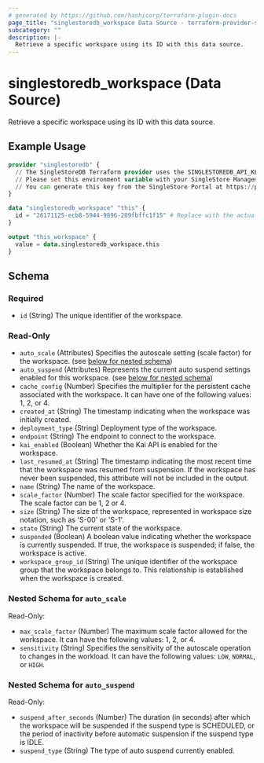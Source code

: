 ```yaml
---
# generated by https://github.com/hashicorp/terraform-plugin-docs
page_title: "singlestoredb_workspace Data Source - terraform-provider-singlestoredb"
subcategory: ""
description: |-
  Retrieve a specific workspace using its ID with this data source.
---
```


# singlestoredb_workspace (Data Source)

Retrieve a specific workspace using its ID with this data source.

## Example Usage

```terraform
provider "singlestoredb" {
  // The SingleStoreDB Terraform provider uses the SINGLESTOREDB_API_KEY environment variable for authentication.
  // Please set this environment variable with your SingleStore Management API key.
  // You can generate this key from the SingleStore Portal at https://portal.singlestore.com/organizations/org-id/api-keys.
}

data "singlestoredb_workspace" "this" {
  id = "26171125-ecb8-5944-9896-209fbffc1f15" # Replace with the actual ID of the workspace.
}

output "this_workspace" {
  value = data.singlestoredb_workspace.this
}
```

<!-- schema generated by tfplugindocs -->
## Schema

### Required

- `id` (String) The unique identifier of the workspace.

### Read-Only

- `auto_scale` (Attributes) Specifies the autoscale setting (scale factor) for the workspace. (see [below for nested schema](#nestedatt--auto_scale))
- `auto_suspend` (Attributes) Represents the current auto suspend settings enabled for this workspace. (see [below for nested schema](#nestedatt--auto_suspend))
- `cache_config` (Number) Specifies the multiplier for the persistent cache associated with the workspace. It can have one of the following values: 1, 2, or 4.
- `created_at` (String) The timestamp indicating when the workspace was initially created.
- `deployment_type` (String) Deployment type of the workspace.
- `endpoint` (String) The endpoint to connect to the workspace.
- `kai_enabled` (Boolean) Whether the Kai API is enabled for the workspace.
- `last_resumed_at` (String) The timestamp indicating the most recent time that the workspace was resumed from suspension. If the workspace has never been suspended, this attribute will not be included in the output.
- `name` (String) The name of the workspace.
- `scale_factor` (Number) The scale factor specified for the workspace. The scale factor can be 1, 2 or 4.
- `size` (String) The size of the workspace, represented in workspace size notation, such as 'S-00' or 'S-1'.
- `state` (String) The current state of the workspace.
- `suspended` (Boolean) A boolean value indicating whether the workspace is currently suspended. If true, the workspace is suspended; if false, the workspace is active.
- `workspace_group_id` (String) The unique identifier of the workspace group that the workspace belongs to. This relationship is established when the workspace is created.

<a id="nestedatt--auto_scale"></a>
### Nested Schema for `auto_scale`

Read-Only:

- `max_scale_factor` (Number) The maximum scale factor allowed for the workspace. It can have the following values: 1, 2, or 4.
- `sensitivity` (String) Specifies the sensitivity of the autoscale operation to changes in the workload. It can have the following values: `LOW`, `NORMAL`, or `HIGH`.


<a id="nestedatt--auto_suspend"></a>
### Nested Schema for `auto_suspend`

Read-Only:

- `suspend_after_seconds` (Number) The duration (in seconds) after which the workspace will be suspended if the suspend type is SCHEDULED, or the period of inactivity before automatic suspension if the suspend type is IDLE.
- `suspend_type` (String) The type of auto suspend currently enabled.


